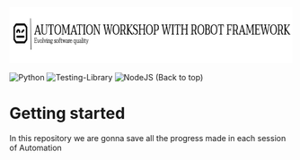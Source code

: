 <p align="center">
  <img src="/img/readme-img.png" width="700" height="100" />
</p>

![Python](https://img.shields.io/badge/python-3670A0?style=for-the-badge&logo=python&logoColor=ffdd54)
![Testing-Library](https://img.shields.io/badge/-TestingLibrary-%23E33332?style=for-the-badge&logo=testing-library&logoColor=white) 
![NodeJS](https://img.shields.io/badge/node.js-6DA55F?style=for-the-badge&logo=node.js&logoColor=white)
(Back to top)
# Getting started
In this repository we are gonna save all the progress made in each session of Automation
